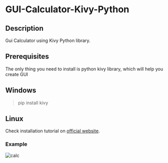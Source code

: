 
# GUI-Calculator-Kivy-Python

## Description
Gui Calculator using Kivy Python library.


## Prerequisites
The only thing you need to install is python kivy library, which will help you create GUI
## Windows

> pip install kivy


## Linux

Check installation tutorial on [official website](https://kivy.org/doc/stable/installation/installation-linux.html). 

### Example



![calc](https://user-images.githubusercontent.com/98342692/199326381-524caecf-919e-4a5f-90e0-8464dd266993.png)
